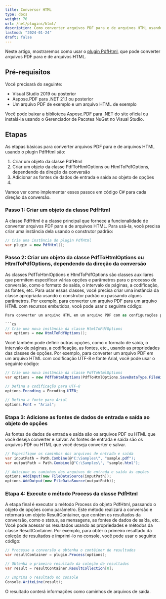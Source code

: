 ```yaml
---
title: Conversor HTML
type: docs
weight: 70
url: /net/plugins/html/
description: Como converter arquivos PDF para e de arquivos HTML usando o plugin Aspose.PDF PdfHtml
lastmod: "2024-01-24"
draft: false
---
```


Neste artigo, mostraremos como usar o [plugin PdfHtml](https://products.aspose.org/pdf/net/html-converter/), que pode converter arquivos PDF para e de arquivos HTML.

## Pré-requisitos

Você precisará do seguinte:

* Visual Studio 2019 ou posterior
* Aspose.PDF para .NET 21.1 ou posterior
* Um arquivo PDF de exemplo e um arquivo HTML de exemplo

Você pode baixar a biblioteca Aspose.PDF para .NET do site oficial ou instalá-la usando o Gerenciador de Pacotes NuGet no Visual Studio.

## Etapas

As etapas básicas para converter arquivos PDF para e de arquivos HTML usando o plugin PdfHtml são:

1. Criar um objeto da classe PdfHtml
2. Criar um objeto da classe PdfToHtmlOptions ou HtmlToPdfOptions, dependendo da direção da conversão
3. Adicionar as fontes de dados de entrada e saída ao objeto de opções
4.
Vamos ver como implementar esses passos em código C# para cada direção da conversão.

### Passo 1: Criar um objeto da classe PdfHtml

A classe PdfHtml é a classe principal que fornece a funcionalidade de converter arquivos PDF para e de arquivos HTML. Para usá-la, você precisa criar uma instância dela usando o construtor padrão:

```cs
// Cria uma instância do plugin PdfHtml
var plugin = new PdfHtml();
```

### Passo 2: Criar um objeto da classe PdfToHtmlOptions ou HtmlToPdfOptions, dependendo da direção da conversão

As classes PdfToHtmlOptions e HtmlToPdfOptions são classes auxiliares que permitem especificar várias opções e parâmetros para o processo de conversão, como o formato de saída, o intervalo de páginas, a codificação, as fontes, etc. Para usar essas classes, você precisa criar uma instância da classe apropriada usando o construtor padrão ou passando alguns parâmetros. Por exemplo, para converter um arquivo PDF para um arquivo HTML com recursos embutidos, você pode usar o seguinte código:

```cs
Para converter um arquivo HTML em um arquivo PDF com as configurações padrão, você pode usar o seguinte código:

```cs
// Crie uma nova instância da classe HtmlToPdfOptions
var options = new HtmlToPdfOptions();
```

Você também pode definir outras opções, como o formato de saída, o intervalo de páginas, a codificação, as fontes, etc., usando as propriedades das classes de opções. Por exemplo, para converter um arquivo PDF em um arquivo HTML com codificação UTF-8 e fonte Arial, você pode usar o seguinte código:

```cs
// Crie uma nova instância da classe PdfToHtmlOptions
var options = new PdfToHtmlOptions(PdfToHtmlOptions.SaveDataType.FileWithEmbeddedResources);

// Defina a codificação para UTF-8
options.Encoding = Encoding.UTF8;

// Defina a fonte para Arial
options.Font = "Arial";
```

### Etapa 3: Adicione as fontes de dados de entrada e saída ao objeto de opções

As fontes de dados de entrada e saída são os arquivos PDF ou HTML que você deseja converter e salvar.
As fontes de entrada e saída são os arquivos PDF ou HTML que você deseja converter e salvar.

```cs
// Especifique os caminhos dos arquivos de entrada e saída
var inputPath = Path.Combine(@"C:\Samples\", "sample.pdf");
var outputPath = Path.Combine(@"C:\Samples\", "sample.html");

// Adicione os caminhos dos arquivos de entrada e saída às opções
options.AddInput(new FileDataSource(inputPath));
options.AddOutput(new FileDataSource(outputPath));
```

### Etapa 4: Execute o método Process da classe PdfHtml

A etapa final é executar o método Process do objeto PdfHtml, passando o objeto de opções como parâmetro. Este método realizará a conversão e retornará um objeto ResultContainer, que contém os resultados da conversão, como o status, as mensagens, as fontes de dados de saída, etc. Você pode acessar os resultados usando as propriedades e métodos da classe ResultContainer. Por exemplo, para obter o primeiro resultado da coleção de resultados e imprimi-lo no console, você pode usar o seguinte código:

```cs
// Processe a conversão e obtenha o contêiner de resultados
var resultContainer = plugin.Process(options);

// Obtenha o primeiro resultado da coleção de resultados
var result = resultContainer.ResultCollection[0];

// Imprima o resultado no console
Console.WriteLine(result);
```

O resultado conterá informações como caminhos de arquivos de saída.
```
